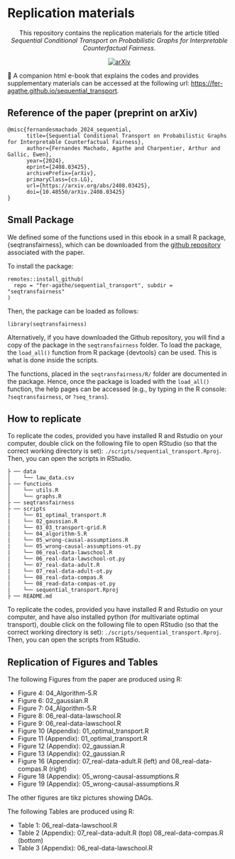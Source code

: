 # Replication materials

<div align="center">
This repository contains the replication materials for the article titled 
<i>Sequential Conditional Transport on Probabilistic Graphs for Interpretable Counterfactual Fairness</i>.

[![arXiv](https://img.shields.io/badge/arXiv-2408.03425-b31b1b.svg)](https://arxiv.org/abs/2408.03425)
</div>

📕 A companion html e-book that explains the codes and provides supplementary materials can be accessed at the following url: 
<https://fer-agathe.github.io/sequential_transport>.

## Reference of the paper (preprint on arXiv)

```
@misc{fernandesmachado_2024_sequential,
      title={Sequential Conditional Transport on Probabilistic Graphs for Interpretable Counterfactual Fairness}, 
      author={Fernandes Machado, Agathe and Charpentier, Arthur and Gallic, Ewen},
      year={2024},
      eprint={2408.03425},
      archivePrefix={arXiv},
      primaryClass={cs.LG},
      url={https://arxiv.org/abs/2408.03425}, 
      doi={10.48550/arXiv.2408.03425}
}
```

## Small Package

We defined some of the functions used in this ebook in a small R package, {seqtransfairness}, which can be downloaded from the [github repository](https://github.com/fer-agathe/sequential_transport) associated with the paper.

To install the package:
```{r install-package, eval=FALSE}
remotes::install_github(
  repo = "fer-agathe/sequential_transport", subdir = "seqtransfairness"
)
```

Then, the package can be loaded as follows:
```{r, message=FALSE, warning=FALSE}
library(seqtransfairness)
```

Alternatively, if you have downloaded the Github repository, you will find a copy of the package in the `seqtransfairness` folder. To load the package, the `load_all()` function from R package {devtools} can be used. This is what is done inside the scripts.


The functions, placed in the `seqtransfairness/R/` folder are documented in the package. Hence, once the package is loaded with the `load_all()` function, the help pages can be accessed (e.g., by typing in the R console: `?seqtransfairness`, or `?seq_trans`).


## How to replicate

To replicate the codes, provided you have installed R and Rstudio on your computer, double click on the following file to open RStudio (so that the correct working directory is set): `./scripts/sequential_transport.Rproj`. Then, you can open the scripts in RStudio.

```
├ ── data
│    └── law_data.csv
├ ── functions
│    └── utils.R
│    └── graphs.R
├ ── seqtransfairness
├ ── scripts
|    └── 01_optimal_transport.R
|    └── 02_gaussian.R
|    └── 03_03_transport-grid.R
|    └── 04_algorithm-5.R
|    └── 05_wrong-causal-assumptions.R
|    └── 05_wrong-causal-assumptions-ot.py
|    └── 06_real-data-lawschool.R
|    └── 06_real-data-lawschool-ot.py
|    └── 07_real-data-adult.R
|    └── 07_real-data-adult-ot.py
|    └── 08_real-data-compas.R
|    └── 08_read-data-compas-ot.py
|    └── sequential_transport.Rproj
├ ── README.md
```

To replicate the codes, provided you have installed R and Rstudio on your computer, and have also installed python (for multivariate optimal transport), double click on the following file to open RStudio (so that the correct working directory is set): `./scripts/sequential_transport.Rproj`. Then, you can open the scripts from RStudio.


## Replication of Figures and Tables

The following Figures from the paper are produced using R:

- Figure 4: 04_Algorithm-5.R
- Figure 6: 02_gaussian.R
- Figure 7: 04_Algorithm-5.R
- Figure 8: 06_real-data-lawschool.R
- Figure 9: 06_real-data-lawschool.R
- Figure 10 (Appendix): 01_optimal_transport.R
- Figure 11 (Appendix): 01_optimal_transport.R
- Figure 12 (Appendix): 02_gaussian.R
- Figure 13 (Appendix): 02_gaussian.R
- Figure 16 (Appendix): 07_real-data-adult.R (left) and 08_real-data-compas.R (right)
- Figure 18 (Appendix): 05_wrong-causal-assumptions.R
- Figure 19 (Appendix): 05_wrong-causal-assumptions.R

The other figures are tikz pictures showing DAGs.

The following Tables are produced using R:

- Table 1: 06_real-data-lawschool.R
- Table 2 (Appendix): 07_real-data-adult.R (top) 08_real-data-compas.R (bottom)
- Table 3 (Appendix): 06_real-data-lawschool.R

